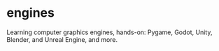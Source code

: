 # engines
Learning computer graphics engines, hands-on: Pygame, Godot, Unity, Blender, and Unreal Engine, and more.
